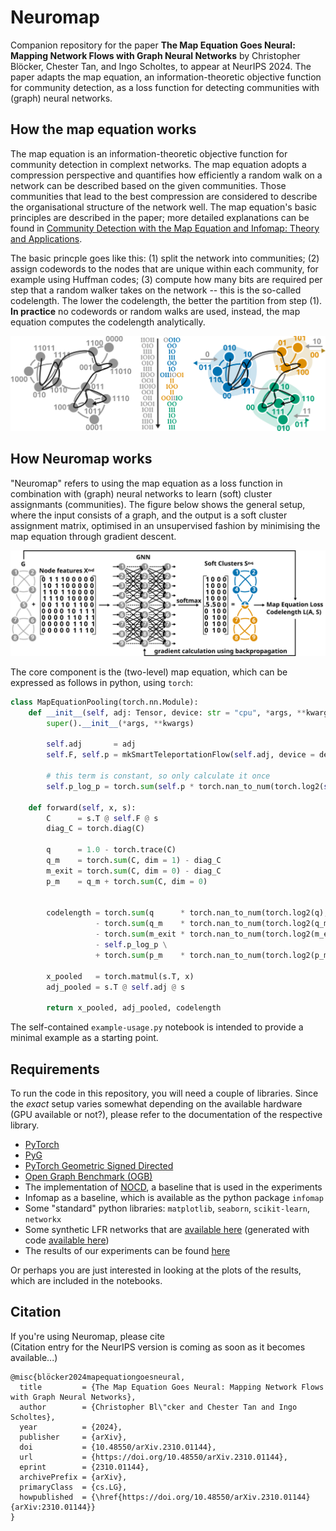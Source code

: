 # Neuromap
Companion repository for the paper **The Map Equation Goes Neural: Mapping Network Flows with Graph Neural Networks** by Christopher Blöcker, Chester Tan, and Ingo Scholtes, to appear at NeurIPS 2024.
The paper adapts the map equation, an information-theoretic objective function for community detection, as a loss function for detecting communities with (graph) neural networks.

## How the map equation works
The map equation is an information-theoretic objective function for community detection in complext networks.
The map equation adopts a compression perspective and quantifies how efficiently a random walk on a network can be described based on the given communities.
Those communities that lead to the best compression are considered to describe the organisational structure of the network well.
The map equation's basic principles are described in the paper; more detailed explanations can be found in [Community Detection with the Map Equation and Infomap: Theory and Applications](https://arxiv.org/abs/2311.04036).

The basic princple goes like this: (1) split the network into communities; (2) assign codewords to the nodes that are unique within each community, for example using Huffman codes; (3) compute how many bits are required per step that a random walker takes on the network -- this is the so-called codelength. The lower the codelength, the better the partition from step (1).
**In practice** no codewords or random walks are used, instead, the map equation computes the codelength analytically.

<img src="img/map-equation-principle.svg" alt="Two different ways to partition the same network into communities. The right-hand variant leads to a lower codelength." width="800"/>




## How Neuromap works
"Neuromap" refers to using the map equation as a loss function in combination with (graph) neural networks to learn (soft) cluster assignmants (communities).
The figure below shows the general setup, where the input consists of a graph, and the output is a soft cluster assignment matrix, optimised in an unsupervised fashion by minimising the map equation through gradient descent.

<img src="img/neuromap-architecture.svg" alt="The Neuromap architecture for learning soft cluster assignments minimising the map equation through gradient descent." width="800"/>

The core component is the (two-level) map equation, which can be expressed as follows in python, using `torch`:

```python
class MapEquationPooling(torch.nn.Module):
    def __init__(self, adj: Tensor, device: str = "cpu", *args, **kwargs) -> None:
        super().__init__(*args, **kwargs)

        self.adj       = adj
        self.F, self.p = mkSmartTeleportationFlow(self.adj, device = device)

        # this term is constant, so only calculate it once
        self.p_log_p = torch.sum(self.p * torch.nan_to_num(torch.log2(self.p), nan = 0.0))

    def forward(self, x, s):
        C      = s.T @ self.F @ s
        diag_C = torch.diag(C)

        q      = 1.0 - torch.trace(C)
        q_m    = torch.sum(C, dim = 1) - diag_C
        m_exit = torch.sum(C, dim = 0) - diag_C
        p_m    = q_m + torch.sum(C, dim = 0)


        codelength = torch.sum(q      * torch.nan_to_num(torch.log2(q),      nan = 0.0)) \
                   - torch.sum(q_m    * torch.nan_to_num(torch.log2(q_m),    nan = 0.0)) \
                   - torch.sum(m_exit * torch.nan_to_num(torch.log2(m_exit), nan = 0.0)) \
                   - self.p_log_p \
                   + torch.sum(p_m    * torch.nan_to_num(torch.log2(p_m),    nan = 0.0))

        x_pooled   = torch.matmul(s.T, x)
        adj_pooled = s.T @ self.adj @ s

        return x_pooled, adj_pooled, codelength
```

The self-contained `example-usage.py` notebook is intended to provide a minimal example as a starting point.

## Requirements
To run the code in this repository, you will need a couple of libraries.
Since the _exact_ setup varies somewhat depending on the available hardware (GPU available or not?), please refer to the documentation of the respective library.
* [PyTorch](https://pytorch.org/)
* [PyG](https://pytorch-geometric.readthedocs.io/en/latest/)
* [PyTorch Geometric Signed Directed](https://pytorch-geometric-signed-directed.readthedocs.io/en/latest/index.html)
* [Open Graph Benchmark (OGB)](https://ogb.stanford.edu/)
* The implementation of [NOCD](https://github.com/shchur/overlapping-community-detection), a baseline that is used in the experiments
* Infomap as a baseline, which is available as the python package `infomap`
* Some "standard" python libraries: `matplotlib`, `seaborn`, `scikit-learn`, `networkx`
* Some synthetic LFR networks that are [available here](https://doi.org/10.5281/zenodo.13961218) (generated with code [available here](https://sites.google.com/site/andrealancichinetti/benchmarks))
* The results of our experiments can be found [here](https://doi.org/10.5281/zenodo.13961218)

Or perhaps you are just interested in looking at the plots of the results, which are included in the notebooks.

## Citation
If you're using Neuromap, please cite \
(Citation entry for the NeurIPS version is coming as soon as it becomes available...)
```bibtext
@misc{blöcker2024mapequationgoesneural,
  title         = {The Map Equation Goes Neural: Mapping Network Flows with Graph Neural Networks},
  author        = {Christopher Bl\"cker and Chester Tan and Ingo Scholtes},
  year          = {2024},
  publisher     = {arXiv},
  doi           = {10.48550/arXiv.2310.01144},
  url           = {https://doi.org/10.48550/arXiv.2310.01144},
  eprint        = {2310.01144},
  archivePrefix = {arXiv},
  primaryClass  = {cs.LG},
  howpublished  = {\href{https://doi.org/10.48550/arXiv.2310.01144}{arXiv:2310.01144}}
}
```